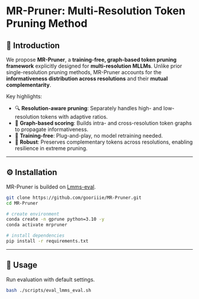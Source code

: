 # MR-Pruner: Multi-Resolution Token Pruning Method

## 📌 Introduction
We propose **MR-Pruner**, a **training-free, graph-based token pruning framework** explicitly designed for **multi-resolution MLLMs**. Unlike prior single-resolution pruning methods, MR-Pruner accounts for the **informativeness distribution across resolutions** and their **mutual complementarity**.  

Key highlights:
- 🔍 **Resolution-aware pruning**: Separately handles high- and low-resolution tokens with adaptive ratios.  
- 🔗 **Graph-based scoring**: Builds intra- and cross-resolution token graphs to propagate informativeness.  
- 🚀 **Training-free**: Plug-and-play, no model retraining needed.  
- 🎯 **Robust**: Preserves complementary tokens across resolutions, enabling resilience in extreme pruning.  

---

## ⚙️ Installation
MR-Pruner is builded on [Lmms-eval](https://github.com/EvolvingLMMs-Lab/lmms-eval).  

```bash
git clone https://github.com/gooriiie/MR-Pruner.git
cd MR-Pruner

# create environment
conda create -n gprune python=3.10 -y
conda activate mrpruner

# install dependencies
pip install -r requirements.txt
```

---

## 🚀 Usage

Run evaluation with default settings.
```bash
bash ./scripts/eval_lmms_eval.sh
```
